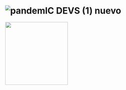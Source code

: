 # ![pandemIC DEVS (1) nuevo](https://user-images.githubusercontent.com/125067457/221679423-fb44ecbf-49b1-4b7d-af24-d5113d4e7c41.png)
<img src="https://media.giphy.com/media/3o7btPCcdNniyf0ArS/giphy.gif" width="200" />

                     
